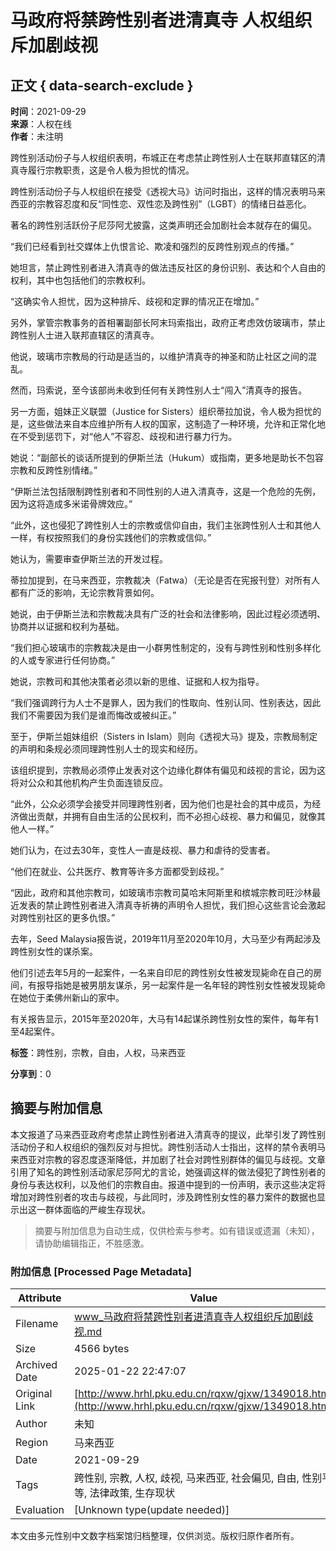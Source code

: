 # 马政府将禁跨性别者进清真寺 人权组织斥加剧歧视

## 正文 { data-search-exclude }


**时间**：2021-09-29  
**来源**：人权在线  
**作者**：未注明  

跨性别活动份子与人权组织表明，布城正在考虑禁止跨性别人士在联邦直辖区的清真寺履行宗教职责，这是令人极为担忧的情况。

跨性别活动份子与人权组织在接受《透视大马》访问时指出，这样的情况表明马来西亚的宗教容忍度和反“同性恋、双性恋及跨性别”（LGBT）的情绪日益恶化。

著名的跨性别活跃份子尼莎阿尤披露，这类声明还会加剧社会本就存在的偏见。

“我们已经看到社交媒体上仇恨言论、欺凌和强烈的反跨性别观点的传播。”

她坦言，禁止跨性别者进入清真寺的做法违反社区的身份识别、表达和个人自由的权利，其中也包括他们的宗教权利。

“这确实令人担忧，因为这种排斥、歧视和定罪的情况正在增加。”

另外，掌管宗教事务的首相署副部长阿末玛索指出，政府正考虑效仿玻璃市，禁止跨性别人士进入联邦直辖区的清真寺。

他说，玻璃市宗教局的行动是适当的，以维护清真寺的神圣和防止社区之间的混乱。

然而，玛索说，至今该部尚未收到任何有关跨性别人士“闯入”清真寺的报告。

另一方面，姐妹正义联盟（Justice for Sisters）组织蒂拉加说，令人极为担忧的是，这些做法来自本应维护所有人权的国家，这制造了一种环境，允许和正常化地在不受到惩罚下，对“他人”不容忍、歧视和进行暴力行为。

她说：“副部长的谈话所提到的伊斯兰法（Hukum）或指南，更多地是助长不包容宗教和反跨性别情绪。”

“伊斯兰法包括限制跨性别者和不同性别的人进入清真寺，这是一个危险的先例，因为这将造成多米诺骨牌效应。”

“此外，这也侵犯了跨性别人士的宗教或信仰自由，我们主张跨性别人士和其他人一样，有权按照我们的身份实践他们的宗教或信仰。”

她认为，需要审查伊斯兰法的开发过程。

蒂拉加提到，在马来西亚，宗教裁决（Fatwa）（无论是否在宪报刊登）对所有人都有广泛的影响，无论宗教背景如何。

她说，由于伊斯兰法和宗教裁决具有广泛的社会和法律影响，因此过程必须透明、协商并以证据和权利为基础。

“我们担心玻璃市的宗教裁决是由一小群男性制定的，没有与跨性别和性别多样化的人或专家进行任何协商。”

她说，宗教司和其他决策者必须以新的思维、证据和人权为指导。

“我们强调跨行为人士不是罪人，因为我们的性取向、性别认同、性别表达，因此我们不需要因为我们是谁而悔改或被纠正。”

至于，伊斯兰姐妹组织（Sisters in Islam）则向《透视大马》提及，宗教局制定的声明和条规必须同理跨性别人士的现实和经历。

该组织提到，宗教局必须停止发表对这个边缘化群体有偏见和歧视的言论，因为这将对公众和其他机构产生负面连锁反应。

“此外，公众必须学会接受并同理跨性别者，因为他们也是社会的其中成员，为经济做出贡献，并拥有自由生活的公民权利，而不必担心歧视、暴力和偏见，就像其他人一样。”

她们认为，在过去30年，变性人一直是歧视、暴力和虐待的受害者。

“他们在就业、公共医疗、教育等许多方面都受到歧视。”

“因此，政府和其他宗教司，如玻璃市宗教司莫哈末阿斯里和槟城宗教司旺沙林最近发表的禁止跨性别者进入清真寺祈祷的声明令人担忧，我们担心这些言论会激起对跨性别社区的更多仇恨。”

去年，Seed Malaysia报告说，2019年11月至2020年10月，大马至少有两起涉及跨性别女性的谋杀案。

他们引述去年5月的一起案件，一名来自印尼的跨性别女性被发现毙命在自己的房间，有报导指她是被男朋友谋杀，另一起案件是一名年轻的跨性别女性被发现毙命在她位于柔佛州新山的家中。

有关报告显示，2015年至2020年，大马有14起谋杀跨性别女性的案件，每年有1至4起案件。

**标签**：跨性别，宗教，自由，人权，马来西亚

**分享到**：0
<!-- tcd_original_link http://www.hrhl.pku.edu.cn/rqxw/gjxw/1349018.htm -->


## 摘要与附加信息

<!-- tcd_abstract -->
本文报道了马来西亚政府考虑禁止跨性别者进入清真寺的提议，此举引发了跨性别活动份子和人权组织的强烈反对与担忧。跨性别活动人士指出，这样的禁令表明马来西亚对宗教的容忍度逐渐降低，并加剧了社会对跨性别群体的偏见与歧视。文章引用了知名的跨性别活动家尼莎阿尤的言论，她强调这样的做法侵犯了跨性别者的身份与表达权利，以及他们的宗教自由。报道中提到的一份声明，表示这些决定将增加对跨性别者的攻击与歧视，与此同时，涉及跨性别女性的暴力案件的数据也显示出这一群体面临的严峻生存现状。
<!-- tcd_abstract_end -->

> 摘要与附加信息为自动生成，仅供检索与参考。如有错误或遗漏（未知），请协助编辑指正，不胜感激。

### 附加信息 [Processed Page Metadata]

| Attribute       | Value                                  |
|-----------------|----------------------------------------|
| Filename        | www_马政府将禁跨性别者进清真寺人权组织斥加剧歧视.md                             |
| Size            | 4566 bytes                           |
| Archived Date   | 2025-01-22 22:47:07                             |
| Original Link   | [http://www.hrhl.pku.edu.cn/rqxw/gjxw/1349018.htm](http://www.hrhl.pku.edu.cn/rqxw/gjxw/1349018.htm)                       |
| Author          | 未知                               |
| Region          | 马来西亚                               |
| Date            | 2021-09-29                                 |
| Tags            | 跨性别, 宗教, 人权, 歧视, 马来西亚, 社会偏见, 自由, 性别平等, 法律政策, 生存现状                                 |
| Evaluation            | [Unknown type(update needed)]                                 |
<!-- tcd_table_end -->

本文由多元性别中文数字档案馆归档整理，仅供浏览。版权归原作者所有。
